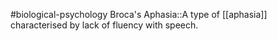 #biological-psychology 
Broca's Aphasia::A type of [[aphasia]] characterised by lack of fluency with speech.
<!--SR:!2023-12-21,3,250-->
